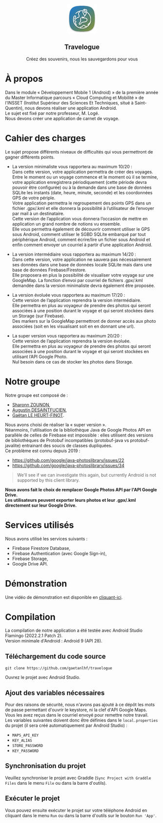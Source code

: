 <p align="center"><img src="/app/src/main/res/mipmap-xhdpi/ic_launcher.png"></p>
<h2 align="center">Travelogue</h2>
<p align="center">Créez des souvenirs, nous les sauvegardons pour vous</p>


# À propos

Dans le module « Développement Mobile 1 (Android) » de la première année du Master Informatique parcours « Cloud Computing et Mobilité » de l'INSSET (Institut Supérieur des Sciences Et Techniques, situé à Saint-Quentin), nous devons réaliser une application Android.  
Le sujet est fixé par notre professeur, M. Logé.  
Nous devons créer une application de carnet de voyage.

# Cahier des charges

Le sujet propose différents niveaux de difficultés qui vous permettront de gagner différents points.  

- La version minimaliste vous rapportera au maximum 10/20 :  
Dans cette version, votre application permettra de créer des voyages.  
Entre le moment ou un voyage commence et le moment où il se termine, votre application enregistrera périodiquement (cette période devra pouvoir être configurée) ou à la demande dans une base de données SQLite les instants (date, heure, minute, seconde) et les coordonnées GPS de votre périple.   
Votre application permettra le regroupement des points GPS dans un fichier .gpx/.kml et elle donnera la possibilité à l’utilisateur de l’envoyer par mail à un destinataire.  
Cette version de l’application vous donnera l’occasion de mettre en application un grand nombre de notions vu ensemble.   
Elle vous permettra également de découvrir comment utiliser le GPS sous Android, comment utiliser le SGBD SQLite embarqué par tout périphérique Android, comment écrire/lire un fichier sous Android et enfin comment envoyer un courriel à partir d’une application Android.

- La version intermédiaire vous rapportera au maximum 14/20 :  
Dans cette version, votre application ne sauvera pas nécessairement ses données dans une base de données locale SQLite mais dans une base de données Firebase/Firestore.  
Elle proposera en plus la possibilité de visualiser votre voyage sur une GoogleMap. La fonction d’envoi par courriel de fichiers .gpx/.kml demandée dans la version minimaliste devra également être proposée.

- La version évoluée vous rapportera au maximum 17/20 :  
Cette version de l’application reprendra la version intermédiaire.  
Elle permettra en plus au voyageur de prendre des photos qui seront associées à une position durant le voyage et qui seront stockées dans un Storage (sur Firebase).  
Des markers sur la GoogleMap permettront de donner accès aux photo associées (soit en les visualisant soit en en donnant une url).

- La super version vous rapportera au maximum 20/20 :  
Cette version de l’application reprendra la version évoluée.  
Elle permettra en plus au voyageur de prendre des photos qui seront associées à une position durant le voyage et qui seront stockées en utilisant l’API Google Photo.  
Nul besoin dans ce cas de stocker les photos dans Storage.

# Notre groupe

Notre groupe est composé de :

- [Sharonn ZOUNON](https://github.com/SharonnElfride),
- [Augustin DESAINTFUCIEN](https://github.com/augustinde),
- [Gaëtan LE HEURT-FINOT](https://github.com/gaetanlhf).

Nous avons choisi de réaliser la « super version ».  
Néanmoins, l'utilisation de la bibliothèque Java de Google Photos API en parallèle de celles de Firebase est impossible : elles utilisent des versions de bibliothèques de Protobuf incompatibles (protobuf-java vs protobuf-javalite) entrainant des soucis de classes dupliquées.  
Ce problème est connu depuis 2019 : 
- https://github.com/google/java-photoslibrary/issues/22 
- https://github.com/google/java-photoslibrary/issues/34 

> We'll see if we can investigate this again, but currently Android is not supported by this client library.

**Nous avons fait le choix de remplacer Google Photos API par l'API Google Drive.**  
**Les utilisateurs peuvent exporter leurs photos et leur .gpx/.kml directement sur leur Google Drive.**

# Services utilisés

Nous avons utilisé les services suivants :

- Firebase Firestore Database,
- Firebase Authentication (avec Google Sign-in),
- Firebase Storage,
- Google Drive API.

# Démonstration

Une vidéo de démonstration est disponible en [cliquant-ici](https://www.youtube.com/watch?v=qmNmWWzMNaY).

# Compilation

La compilation de notre application a été testée avec Android Studio Flamingo (2022.2.1 Patch 2).  
Version minimale d'Android : Android 9 (API 28).

## Téléchargement du code source

```
git clone https://github.com/gaetanlhf/travelogue
```

Ouvrez le projet avec Android Studio.

## Ajout des variables nécessaires

Pour des raisons de sécurité, nous n'avons pas ajouté à ce dépôt les mots de passe permettant d'ouvrir le keystore, ni la clef d'API Google Maps.  
Vous les avez reçus dans le courriel envoyé pour remettre notre travail.  
Les variables suivantes doivent donc ếtre définies dans le `local.properties` du projet (il sera créé automatiquement par Android Studio) :

- `MAPS_API_KEY`
- `KEY_ALIAS`
- `STORE_PASSWORD`
- `KEY_PASSWORD`

## Synchronisation du projet

Veuillez synchroniser le projet avec Graddle (`Sync Project with Graddle Files` dans le menu `File` ou dans la barre d'outils).

## Exécuter le projet

Vous pouvez ensuite exécuter le projet sur votre téléphone Android en cliquant dans le menu `Run` ou dans la barre d'outils sur le bouton `Run 'App'`.